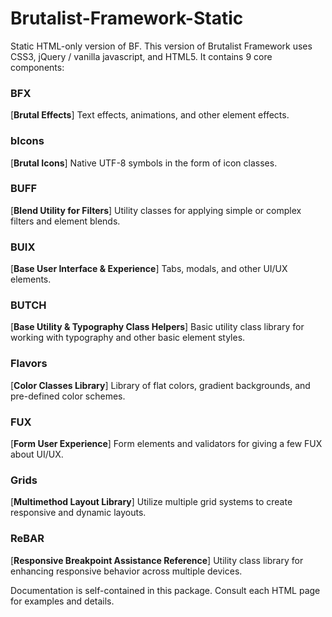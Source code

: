 # Brutalist-Framework-Static
Static HTML-only version of BF. This version of Brutalist Framework uses CSS3, jQuery / vanilla javascript, and HTML5. It contains 9 core components: 

### BFX
[**Brutal Effects**] Text effects, animations, and other element effects.

### bIcons
[**Brutal Icons**] Native UTF-8 symbols in the form of icon classes.

### BUFF
[**Blend Utility for Filters**] Utility classes for applying simple or complex filters and element blends.

### BUIX
[**Base User Interface & Experience**] Tabs, modals, and other UI/UX elements.

### BUTCH
[**Base Utility & Typography Class Helpers**] Basic utility class library for working with typography and other basic element styles.

### Flavors
[**Color Classes Library**] Library of flat colors, gradient backgrounds, and pre-defined color schemes.

### FUX
[**Form User Experience**] Form elements and validators for giving a few FUX about UI/UX.

### Grids
[**Multimethod Layout Library**] Utilize multiple grid systems to create responsive and dynamic layouts.

### ReBAR
[**Responsive Breakpoint Assistance Reference**] Utility class library for enhancing responsive behavior across multiple devices.

Documentation is self-contained in this package. Consult each HTML page for examples and details.
